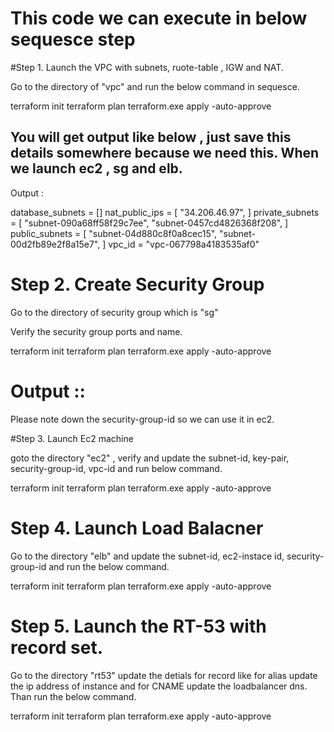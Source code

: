 # This code we can execute in below sequesce step #

#Step 1. Launch the VPC with subnets, ruote-table , IGW and NAT.

Go to the directory of "vpc" and run the below command in sequesce.

terraform init
terraform plan
terraform.exe apply -auto-approve

## You will get output like below , just save this details somewhere because we need this. When we launch ec2 , sg and elb.
Output : 

database_subnets = []
nat_public_ips = [
  "34.206.46.97",
]
private_subnets = [
  "subnet-090a68ff58f29c7ee",
  "subnet-0457cd4826368f208",
]
public_subnets = [
  "subnet-04d880c8f0a8cec15",
  "subnet-00d2fb89e2f8a15e7",
]
vpc_id = "vpc-067798a4183535af0"


# Step 2. Create Security Group

Go to the directory  of security group  which is "sg"

Verify the security group ports and name.

terraform init
terraform plan
terraform.exe apply -auto-approve

# Output ::

Please note down the security-group-id so we can use it in ec2. 

#Step 3. Launch Ec2 machine 

goto the directory "ec2" , verify and update the subnet-id, key-pair, security-group-id, vpc-id and run below command.

terraform init
terraform plan
terraform.exe apply -auto-approve

# Step 4. Launch Load Balacner 

Go to the directory "elb" and update the subnet-id, ec2-instace id, security-group-id and run the below command.

terraform init
terraform plan
terraform.exe apply -auto-approve

# Step 5. Launch the RT-53 with record set. 

Go to the directory  "rt53" update the detials for record like for alias update the ip address of instance and for CNAME update the loadbalancer dns. 
Than run the below command. 

terraform init
terraform plan
terraform.exe apply -auto-approve

